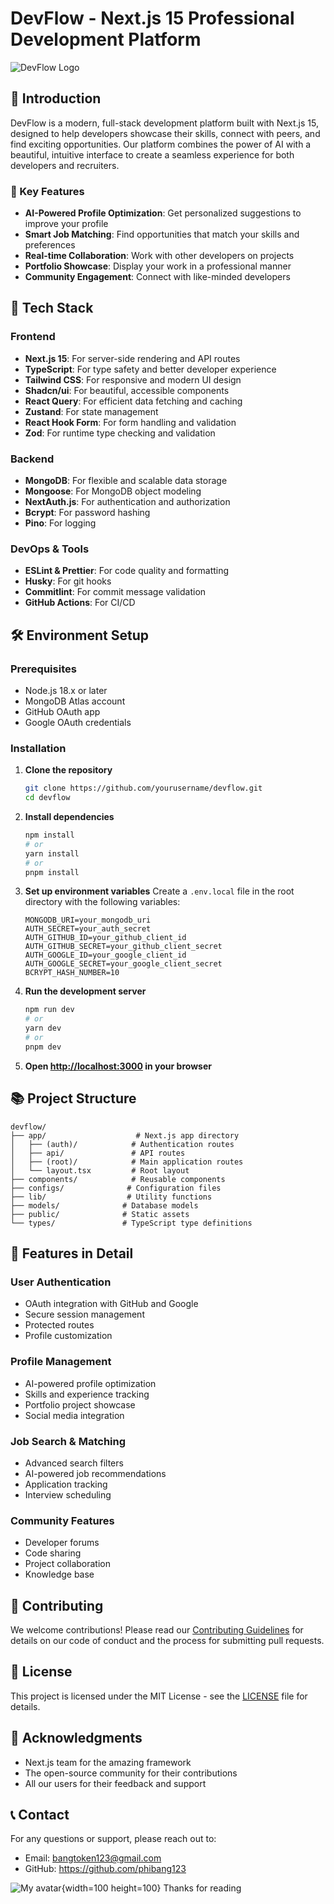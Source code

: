 # DevFlow - Next.js 15 Professional Development Platform

![DevFlow Logo](public/images/logo.png)

## 🌟 Introduction

DevFlow is a modern, full-stack development platform built with Next.js 15, designed to help developers showcase their skills, connect with peers, and find exciting opportunities. Our platform combines the power of AI with a beautiful, intuitive interface to create a seamless experience for both developers and recruiters.

### 🎯 Key Features

- **AI-Powered Profile Optimization**: Get personalized suggestions to improve your profile
- **Smart Job Matching**: Find opportunities that match your skills and preferences
- **Real-time Collaboration**: Work with other developers on projects
- **Portfolio Showcase**: Display your work in a professional manner
- **Community Engagement**: Connect with like-minded developers

## 🚀 Tech Stack

### Frontend

- **Next.js 15**: For server-side rendering and API routes
- **TypeScript**: For type safety and better developer experience
- **Tailwind CSS**: For responsive and modern UI design
- **Shadcn/ui**: For beautiful, accessible components
- **React Query**: For efficient data fetching and caching
- **Zustand**: For state management
- **React Hook Form**: For form handling and validation
- **Zod**: For runtime type checking and validation

### Backend

- **MongoDB**: For flexible and scalable data storage
- **Mongoose**: For MongoDB object modeling
- **NextAuth.js**: For authentication and authorization
- **Bcrypt**: For password hashing
- **Pino**: For logging

### DevOps & Tools

- **ESLint & Prettier**: For code quality and formatting
- **Husky**: For git hooks
- **Commitlint**: For commit message validation
- **GitHub Actions**: For CI/CD

## 🛠️ Environment Setup

### Prerequisites

- Node.js 18.x or later
- MongoDB Atlas account
- GitHub OAuth app
- Google OAuth credentials

### Installation

1. **Clone the repository**

   ```bash
   git clone https://github.com/yourusername/devflow.git
   cd devflow
   ```

2. **Install dependencies**

   ```bash
   npm install
   # or
   yarn install
   # or
   pnpm install
   ```

3. **Set up environment variables**
   Create a `.env.local` file in the root directory with the following variables:

   ```env
   MONGODB_URI=your_mongodb_uri
   AUTH_SECRET=your_auth_secret
   AUTH_GITHUB_ID=your_github_client_id
   AUTH_GITHUB_SECRET=your_github_client_secret
   AUTH_GOOGLE_ID=your_google_client_id
   AUTH_GOOGLE_SECRET=your_google_client_secret
   BCRYPT_HASH_NUMBER=10
   ```

4. **Run the development server**

   ```bash
   npm run dev
   # or
   yarn dev
   # or
   pnpm dev
   ```

5. **Open [http://localhost:3000](http://localhost:3000) in your browser**

## 📚 Project Structure

```
devflow/
├── app/                    # Next.js app directory
│   ├── (auth)/            # Authentication routes
│   ├── api/               # API routes
│   ├── (root)/            # Main application routes
│   └── layout.tsx         # Root layout
├── components/            # Reusable components
├── configs/              # Configuration files
├── lib/                  # Utility functions
├── models/              # Database models
├── public/              # Static assets
└── types/               # TypeScript type definitions
```

## 🎨 Features in Detail

### User Authentication

- OAuth integration with GitHub and Google
- Secure session management
- Protected routes
- Profile customization

### Profile Management

- AI-powered profile optimization
- Skills and experience tracking
- Portfolio project showcase
- Social media integration

### Job Search & Matching

- Advanced search filters
- AI-powered job recommendations
- Application tracking
- Interview scheduling

### Community Features

- Developer forums
- Code sharing
- Project collaboration
- Knowledge base

## 🤝 Contributing

We welcome contributions! Please read our [Contributing Guidelines](CONTRIBUTING.md) for details on our code of conduct and the process for submitting pull requests.

## 📄 License

This project is licensed under the MIT License - see the [LICENSE](LICENSE) file for details.

## 🙏 Acknowledgments

- Next.js team for the amazing framework
- The open-source community for their contributions
- All our users for their feedback and support

## 📞 Contact

For any questions or support, please reach out to:

- Email: bangtoken123@gmail.com
- GitHub: https://github.com/phibang123

![My avatar](public/images/5ba1c72c-e0fa-42e3-b226-6367457193ef.png){width=100 height=100}
Thanks for reading
